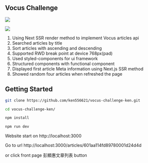 ## Vocus Challenge

![](https://i.imgur.com/qmW5mhY.png)

![](https://i.imgur.com/feWwTlN.png)

1. Using Next SSR render method to implement Vocus articles api
2. Searched articles by title
3. Sort articles with ascending and descending
4. Supported RWD break point at device 768px(pad)
5. Used styled-components for ui framework
6. Structured components with functional component 
7. Displayed first article Meta information using Next.js SSR method
8. Showed random four articles when refreshed the page


## Getting Started

```bash
git clone https://github.com/ken556621/vocus-challenge-ken.git
```

```bash
cd vocus-challenge-ken/ 
```

```bash
npm install
```

```bash
npm run dev
```

Website start on http://localhost:3000

Go to url http://localhost:3000/articles/601aa114fd89780001d24d4d

or click front page 彭顯惠文章列表 button
